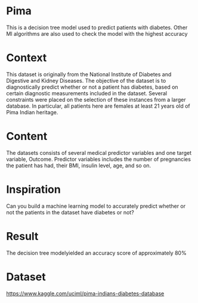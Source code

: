 # Pima
This is a decision tree model used to predict patients with diabetes. Other Ml algorithms are also used to check the model with the highest accuracy

# Context
This dataset is originally from the National Institute of Diabetes and Digestive and Kidney Diseases. The objective of the dataset is to diagnostically predict whether or not a patient has diabetes, based on certain diagnostic measurements included in the dataset. Several constraints were placed on the selection of these instances from a larger database. In particular, all patients here are females at least 21 years old of Pima Indian heritage.

# Content
The datasets consists of several medical predictor variables and one target variable, Outcome. Predictor variables includes the number of pregnancies the patient has had, their BMI, insulin level, age, and so on.

# Inspiration
Can you build a machine learning model to accurately predict whether or not the patients in the dataset have diabetes or not?

# Result
The decision tree modelyielded an accuracy score of approximately 80%

# Dataset
https://www.kaggle.com/uciml/pima-indians-diabetes-database
